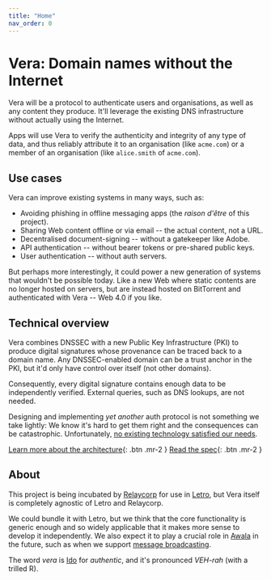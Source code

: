 ```yaml
---
title: "Home"
nav_order: 0
---
```


# Vera: Domain names without the Internet

Vera will be a protocol to authenticate users and organisations, as well as any content they produce. It'll leverage the existing DNS infrastructure without actually using the Internet.

Apps will use Vera to verify the authenticity and integrity of any type of data, and thus reliably attribute it to an organisation (like `acme.com`) or a member of an organisation (like `alice.smith` of `acme.com`).

## Use cases

Vera can improve existing systems in many ways, such as:

- Avoiding phishing in offline messaging apps (the _raison d'être_ of this project).
- Sharing Web content offline or via email -- the actual content, not a URL.
- Decentralised document-signing -- without a gatekeeper like Adobe.
- API authentication -- without bearer tokens or pre-shared public keys.
- User authentication -- without auth servers.

But perhaps more interestingly, it could power a new generation of systems that wouldn't be possible today. Like a new Web where static contents are no longer hosted on servers, but are instead hosted on BitTorrent and authenticated with Vera -- Web 4.0 if you like.

## Technical overview

Vera combines DNSSEC with a new Public Key Infrastructure (PKI) to produce digital signatures whose provenance can be traced back to a domain name. Any DNSSEC-enabled domain can be a trust anchor in the PKI, but it'd only have control over itself (not other domains).

Consequently, every digital signature contains enough data to be independently verified. External queries, such as DNS lookups, are not needed.

Designing and implementing _yet another_ auth protocol is not something we take lightly: We know it's hard to get them right and the consequences can be catastrophic. Unfortunately, [no existing technology satisfied our needs](./prior-art.md).

[Learn more about the architecture](./architecture.md){: .btn .mr-2 }
[Read the spec](./spec.md){: .btn .mr-2 }

## About

This project is being incubated by [Relaycorp](https://relaycorp.tech) for use in [Letro](https://letro.app/en/), but Vera itself is completely agnostic of Letro and Relaycorp.

We could bundle it with Letro, but we think that the core functionality is generic enough and so widely applicable that it makes more sense to develop it independently. We also expect it to play a crucial role in [Awala](https://awala.network/) in the future, such as when we support [message broadcasting](https://github.com/AwalaNetwork/specs/issues/43).

The word _vera_ is [Ido](https://www.idolinguo.org.uk/general.htm) for _authentic_, and it's pronounced _VEH-rah_ (with a trilled R).
